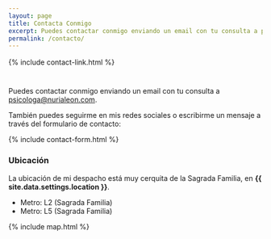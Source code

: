 ```yaml
---
layout: page
title: Contacta Conmigo
excerpt: Puedes contactar conmigo enviando un email con tu consulta a psicologa@nurialeon.com, seguirme en mis redes sociales o escribirme un mensaje a través del formulario de contacto.
permalink: /contacto/
---
```


<div style="margin-top: 16px; margin-bottom: 40px;">
    {% include contact-link.html %}
</div>

Puedes contactar conmigo enviando un email con tu consulta a [psicologa@nurialeon.com](javascript:openEmail()).

También puedes seguirme en mis redes sociales o escribirme un mensaje a través del formulario de contacto:

{% include contact-form.html %}

### Ubicación

La ubicación de mi despacho está muy cerquita de la Sagrada Familia, en **{{ site.data.settings.location }}**.

- Metro: L2 (Sagrada Familia)
- Metro: L5 (Sagrada Familia)

{% include map.html %}

